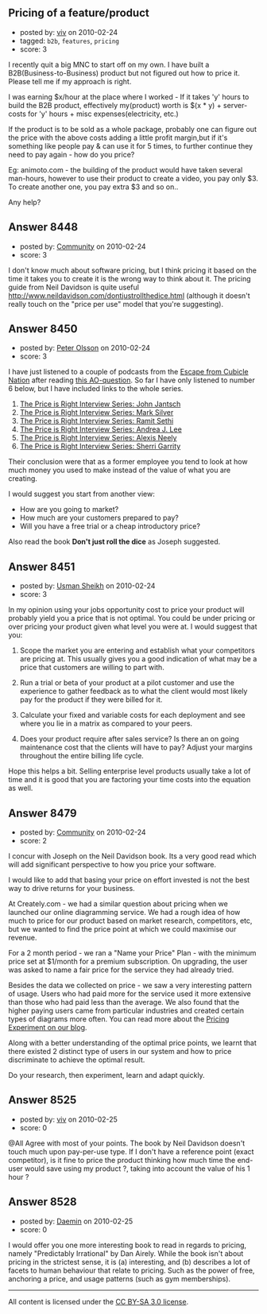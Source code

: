 ## Pricing of a feature/product

- posted by: [viv](https://stackexchange.com/users/-1/2665-viv) on 2010-02-24
- tagged: `b2b`, `features`, `pricing`
- score: 3

I recently quit a big MNC to start off on my own. I have built a B2B(Business-to-Business) product but not figured out how to price it. Please tell me if my approach is right.

I was earning $x/hour at the place where I worked - If it takes 'y' hours to build the B2B product, effectively my(product) worth is $(x * y) + server-costs for 'y' hours + misc expenses(electricity, etc.)

If the product is to be sold as a whole package, probably one can figure out the price with the above costs adding a little profit margin,but if it's something like people pay & can use it for 5 times, to further continue they need to pay again - how do you price?

Eg: animoto.com - the building of the product would have taken several man-hours, however to use their product to create a video, you pay only $3. To create another one, you pay extra $3 and so on..

Any help?


## Answer 8448

- posted by: [Community](https://stackexchange.com/users/-1/-1-community) on 2010-02-24
- score: 3

<p>I don't know much about software pricing, but I think pricing it based on the time it takes you to create it is the wrong way to think about it. The pricing guide from Neil Davidson is quite useful <a href="http://www.neildavidson.com/dontjustrollthedice.html" rel="nofollow">http://www.neildavidson.com/dontjustrollthedice.html</a> (although it doesn't really touch on the "price per use" model that you're suggesting).</p>



## Answer 8450

- posted by: [Peter Olsson](https://stackexchange.com/users/-1/2161-peter-olsson) on 2010-02-24
- score: 3

<p>I have just listened to a couple of podcasts from the <a href="http://www.escapefromcubiclenation.com" rel="nofollow">Escape from Cubicle Nation</a> after reading <a href="http://answers.onstartups.com/questions/1368/what-are-good-startup-podcasts" rel="nofollow">this AO-question</a>. So far I have only listened to number 6 below, but I have included links to the whole series.</p>

<ol>
<li><a href="http://www.escapefromcubiclenation.com/2009/11/30/the-price-is-right-interview-series-john-jantsch/" rel="nofollow">The Price is Right Interview Series: John Jantsch</a></li>
<li><a href="http://www.escapefromcubiclenation.com/2009/12/01/the-price-is-right-interview-series-mark-silver/" rel="nofollow">The Price is Right Interview Series: Mark Silver</a></li>
<li><a href="http://www.escapefromcubiclenation.com/2009/12/02/the-price-is-right-interview-series-ramit-sethi/" rel="nofollow">The Price is Right Interview Series: Ramit Sethi</a></li>
<li><a href="http://www.escapefromcubiclenation.com/2009/12/03/the-price-is-right-interview-series-andrea-j-lee/" rel="nofollow">The Price is Right Interview Series: Andrea J. Lee</a></li>
<li><a href="http://www.escapefromcubiclenation.com/2009/12/04/the-price-is-right-interview-series-alexis-neely/" rel="nofollow">The Price is Right Interview Series: Alexis Neely</a></li>
<li><a href="http://www.escapefromcubiclenation.com/2009/12/05/the-price-is-right-interview-series-sherri-garrity/" rel="nofollow">The Price is Right Interview Series: Sherri Garrity</a></li>
</ol>

<p>Their conclusion were that as a former employee you tend to look at how much money you used to make instead of the value of what you are creating.</p>

<p>I would suggest you start from another view:</p>

<ul>
<li>How are you going to market?</li>
<li>How much are your customers prepared to pay?</li>
<li>Will you have a free trial or a cheap introductory price?</li>
</ul>

<p>Also read the book <strong>Don't just roll the dice</strong> as Joseph suggested.</p>



## Answer 8451

- posted by: [Usman Sheikh](https://stackexchange.com/users/-1/392-usman-sheikh) on 2010-02-24
- score: 3

In my opinion using your jobs opportunity cost to price your product will probably yield you a price that is not optimal. You could be under pricing or over pricing your product given what level you were at. I would suggest that you:

1. Scope the market you are entering and establish what your competitors are pricing at. This usually gives you a good indication of what may be a price that customers are willing to part with.

2. Run a trial or beta of your product at a pilot customer and use the experience to gather feedback as to what the client would most likely pay for the product if they were billed for it.

3. Calculate your fixed and variable costs for each deployment and see where you lie in a matrix as compared to your peers. 

4. Does your product require after sales service? Is there an on going maintenance cost that the clients will have to pay? Adjust your margins throughout the entire billing life cycle.

Hope this helps a bit. Selling enterprise level products usually take a lot of time and it is good that you are factoring your time costs into the equation as well. 


## Answer 8479

- posted by: [Community](https://stackexchange.com/users/-1/-1-community) on 2010-02-24
- score: 2

<p>I concur with Joseph on the Neil Davidson book. Its a very good read which will add significant perspective to how you price your software.</p>

<p>I would like to add that basing your price on effort invested is not the best way to drive returns for your business. </p>

<p>At Creately.com - we had a similar question about pricing when we launched our online diagramming service. We had a rough idea of how much to price for our product based on market research, competitors, etc, but we wanted to find the price point at which we could maximise our revenue. </p>

<p>For a 2 month period - we ran a "Name your Price" Plan - with the minimum price set at $1/month for a premium subscription. On upgrading, the user was asked to name a fair price for the service they had already tried. </p>

<p>Besides the data we collected on price - we saw a very interesting pattern of usage. Users who had paid more for the service used it more extensive than those who had paid less than the average. We also found that the higher paying users came from particular industries and created certain types of diagrams more often. You can read more about the <a href="http://creately.com/blog/experience/how-much-to-charge-for-your-online-service/" rel="nofollow">Pricing Experiment on our blog</a>.</p>

<p>Along with a better understanding of the optimal price points, we learnt that there existed 2 distinct type of users in our system and how to price discriminate to achieve the optimal result. </p>

<p>Do your research, then experiment, learn and adapt quickly.</p>



## Answer 8525

- posted by: [viv](https://stackexchange.com/users/-1/2665-viv) on 2010-02-25
- score: 0

@All Agree with most of your points. The book by Neil Davidson doesn't touch much upon pay-per-use type. If I don't have a reference point (exact competitor), is it fine to price the product thinking how much time the end-user would save using my product ?, taking into account the value of his 1 hour ?


## Answer 8528

- posted by: [Daemin](https://stackexchange.com/users/-1/440-daemin) on 2010-02-25
- score: 0

I would offer you one more interesting book to read in regards to pricing, namely "Predictably Irrational" by Dan Airely. While the book isn't about pricing in the strictest sense, it is (a) interesting, and (b) describes a lot of facets to human behaviour that relate to pricing. Such as the power of free, anchoring a price, and usage patterns (such as gym memberships).




---

All content is licensed under the [CC BY-SA 3.0 license](https://creativecommons.org/licenses/by-sa/3.0/).
